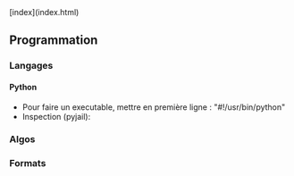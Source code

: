<head>
  <meta http-equiv="content-type" content="text/html; charset=utf-8" />
</head>
[index](index.html)

## Programmation

### Langages

#### Python

- Pour faire un executable, mettre en première ligne :
  "#!/usr/bin/python"
- Inspection (pyjail):


### Algos

### Formats
